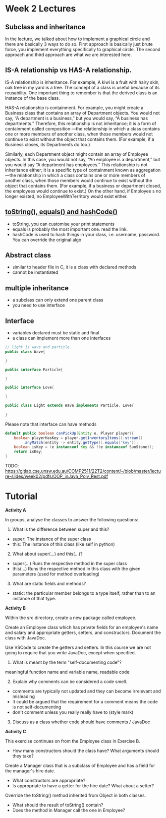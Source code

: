 # Week 2 Lectures
## Subclass and inheritance
In the lecture, we talked about how to implement a graphical circle and there are basically 3 ways to do so. First approach is basically just brute force, you implement everything specifically to graphical circle. The second approach and third approach are what we are interested here.

## IS-A relationship vs HAS-A relationship. 
IS-A relationship is inheritance. For example, A kiwi is a fruit with hairy skin, oak tree in my yard is a tree. The concept of a class is useful because of its reusability. One important thing to remember is that the derived class is an instance of the base class.

HAS-A relationship is containment. For example, you might create a Business class that contains an array of Department objects. You would not say, “A department is a business,” but you would say, “A business has departments.” Therefore, this relationship is not inheritance; it is a form of containment called composition —the relationship in which a class contains one or more members of another class, when those members would not continue to exist without the object that contains them. (For example, if a Business closes, its Departments do too.) 

Similarly, each Department object might contain an array of Employee objects. In this case, you would not say, “An employee is a department,” but you would say “A department has employees.” This relationship is not inheritance either; it is a specific type of containment known as aggregation —the relationship in which a class contains one or more members of another class, when those members would continue to exist without the object that contains them. (For example, if a business or department closed, the employees would continue to exist.) On the other hand, if Employee s no longer existed, no EmployeeWithTerritory would exist either.

## [toString(), equals() and hashCode()](https://docs.oracle.com/en/java/javase/11/docs/api/java.base/java/lang/Object.html#equals(java.lang.Object))
* toString, you can customise your print statements
* equals is probably the most important one. read the link.
* hashCode is used to hash things in your class, i.e. username, password. You can override the original algo

## Abstract class
* similar to header file in C, it is a class with declared methods
* cannot be instantiated

## multiple inheritance
* a subclass can only extend one parent class
* you need to use interface

## Interface
* variables declared must be static and final
* a class can implement more than one interfaces

```java
// light is wave and particle
public class Wave{

}

public interface Particle{

}

public interface Love{

}

public class Light extends Wave implements Particle, Love{
    
}
```

Please note that interface can have methods
```java
default public boolean canPickUp(Entity e, Player player){
    boolean playerHasKey = player.getInventoryItems().stream()
        .anyMatch(entity -> entity.getType().equals("key"));
    boolean isKey = (e instanceof Key && !(e instanceof SunStone));
    return isKey;
}
```

TODO:
https://gitlab.cse.unsw.edu.au/COMP2511/22T2/content/-/blob/master/lecture-slides/week02/pdfs/OOP_inJava_Poly_Rest.pdf

# Tutorial
**Activity A**

In groups, analyse the classes to answer the following questions:

1. What is the difference between super and this?

* super: The instance of the super class
* this: The instance of this class (like self in python)

2. What about super(...) and this(...)?

* super(...) Runs the respective method in the super class
* this(...) Runs the respective method in this class with the given parameters (used for method overloading)

3. What are static fields and methods?

* static: the particular member belongs to a type itself, rather than to an instance of that type.

**Activity B**

Within the src directory, create a new package called employee.

Create an Employee class which has private fields for an employee's name and salary and appropriate getters, setters, and constructors. Document the class with JavaDoc.

Use VSCode to create the getters and setters. In this course we are not going to require that you write JavaDoc, except when specified.

1. What is meant by the term "self-documenting code"?

meaningful function name and variable name, readable code

2. Explain why comments can be considered a code smell.

* comments are typically not updated and they can become irrelevant and misleading
* It could be argued that the requirement for a comment means the code is not self-documenting
* don't comment unless you really really have to (style mark)

3. Discuss as a class whether code should have comments / JavaDoc

**Activity C**

This exercise continues on from the Employee class in Exercise B.

* How many constructors should the class have? What arguments should they take?

Create a Manager class that is a subclass of Employee and has a field for the manager's hire date.

* What constructors are appropriate?
* Is appropriate to have a getter for the hire date? What about a setter?

Override the toString() method inherited from Object in both classes.

* What should the result of toString() contain?
* Does the method in Manager call the one in Employee?